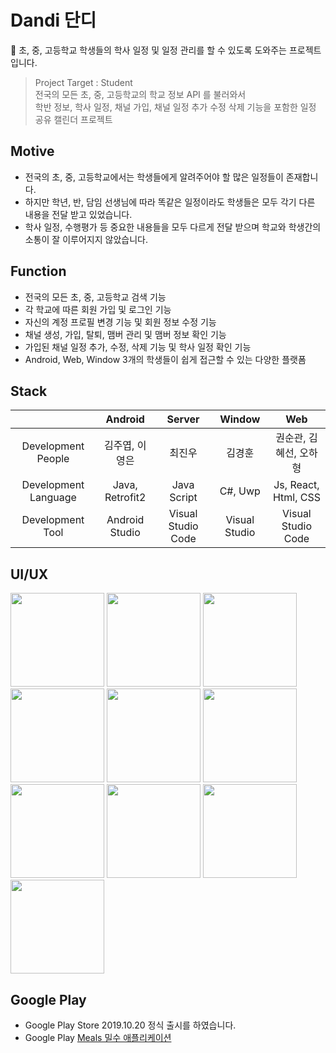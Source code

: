 # Dandi 단디
📆 초, 중, 고등학교 학생들의 학사 일정 및 일정 관리를 할 수 있도록 도와주는 프로젝트입니다.

> Project Target : Student <br/>
> 전국의 모든 초, 중, 고등학교의 학교 정보 API 를 불러와서 <br/>
> 학반 정보, 학사 일정, 채널 가입, 채널 일정 추가 수정 삭제 기능을 포함한 일정 공유 캘린더 프로젝트

## Motive
- 전국의 초, 중, 고등학교에서는 학생들에게 알려주어야 할 많은 일정들이 존재합니다.
- 하지만 학년, 반, 담임 선생님에 따라 똑같은 일정이라도 학생들은 모두 각기 다른 내용을 전달 받고 있었습니다. 
- 학사 일정, 수행평가 등 중요한 내용들을 모두 다르게 전달 받으며 학교와 학생간의 소통이 잘 이루어지지 않았습니다. 

## Function
- 전국의 모든 초, 중, 고등학교 검색 기능
- 각 학교에 따른 회원 가입 및 로그인 기능
- 자신의 계정 프로필 변경 기능 및 회원 정보 수정 기능 
- 채널 생성, 가입, 탈퇴, 맴버 관리 및 맴버 정보 확인 기능
- 가입된 채널 일정 추가, 수정, 삭제 기능 및 학사 일정 확인 기능
- Android, Web, Window 3개의 학생들이 쉽게 접근할 수 있는 다양한 플랫폼

## Stack
|                      | Android     | Server        | Window| Web|
|:--------------------:|:---------------:|:------------------:|:-----:|:----:|
| Development People | 김주엽, 이영은 | 최진우       |김경훈|권순관, 김혜선, 오하형|
| Development Language | Java, Retrofit2 | Java Script        | C#, Uwp | Js, React, Html, CSS|
| Development Tool     | Android Studio  | Visual Studio Code |Visual Studio| Visual Studio Code|

## UI/UX
<div>
<img width="150" src="https://user-images.githubusercontent.com/49600974/68521938-35b65a00-02e9-11ea-86aa-35738138ac26.png"></img>
<img width="150" src="https://user-images.githubusercontent.com/49600974/68521867-b1fc6d80-02e8-11ea-9d4c-a150c9cbf6ba.png"></img>
<img width="150" src="https://user-images.githubusercontent.com/49600974/68521868-b1fc6d80-02e8-11ea-8199-630212db4248.png"></img>
<img width="150" src="https://user-images.githubusercontent.com/49600974/68521869-b2950400-02e8-11ea-9dcd-d9a5c291aea5.png"></img>
<img width="150" src="https://user-images.githubusercontent.com/49600974/68521870-b2950400-02e8-11ea-9086-e182f92819d8.png"></img>
<img width="150" src="https://user-images.githubusercontent.com/49600974/68521871-b2950400-02e8-11ea-9447-d571bec9787c.png"></img>
<img width="150" src="https://user-images.githubusercontent.com/49600974/68521872-b32d9a80-02e8-11ea-8dc5-b5d0fd37692b.png"></img>
<img width="150" src="https://user-images.githubusercontent.com/49600974/68522017-fa685b00-02e9-11ea-8547-9d58cf42ae3f.png"></img>
<img width="150" src="https://user-images.githubusercontent.com/49600974/68521874-b32d9a80-02e8-11ea-942a-a03ebb446698.png"></img>
<img width="150" src="https://user-images.githubusercontent.com/49600974/68521875-b3c63100-02e8-11ea-850d-ee24ff88eb9f.png"></img>
</div>

## Google Play
  - Google Play Store 2019.10.20 정식 출시를 하였습니다.
  - Google Play <a href ="https://play.google.com/store/apps/details?id=org.techtown.project5" target ="_blank" title ="밀수 바로가기">Meals 밀수 애플리케이션 </a>
 
  
































